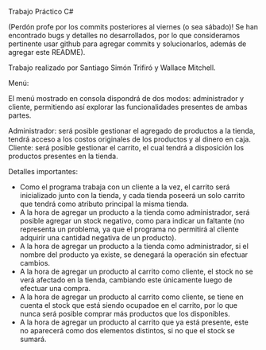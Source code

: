 Trabajo Práctico C#

(Perdón profe por los commits posteriores al viernes (o sea sábado)! Se han encontrado bugs y detalles no desarrollados, por lo que
consideramos pertinente usar github para agregar commits y solucionarlos, además de agregar este README).

Trabajo realizado por Santiago Simón Trifiró y Wallace Mitchell.

Menú:

El menú mostrado en consola dispondrá de dos modos: administrador y cliente, permitiendo así explorar las funcionalidades presentes de ambas partes.

Administrador: será posible gestionar el agregado de productos a la tienda, tendrá acceso a los costos originales de los productos y al dinero en caja.
Cliente: será posible gestionar el carrito, el cual tendrá a disposición los productos presentes en la tienda.

Detalles importantes:
- Como el programa trabaja con un cliente a la vez, el carrito será inicializado junto con la tienda, y cada tienda poseerá un solo carrito que tendrá como atributo principal la misma tienda.
- A la hora de agregar un producto a la tienda como administrador, será posible agregar un stock negativo, como para indicar un faltante (no representa un problema, ya que el programa
no permitirá al cliente adquirir una cantidad negativa de un producto).
- A la hora de agregar un producto a la tienda como administrador, si el nombre del producto ya existe, se denegará la operación sin efectuar cambios.
- A la hora de agregar un producto al carrito como cliente, el stock no se verá afectado en la tienda, cambiando este únicamente luego de efectuar una compra.
- A la hora de agregar un producto al carrito como cliente, se tiene en cuenta el stock que está siendo ocupadoe en el carrito, por lo que nunca será posible comprar más
  productos que los disponibles.
- A la hora de agregar un producto al carrito que ya está presente, este no aparecerá como dos elementos distintos, si no que el stock se sumará.
